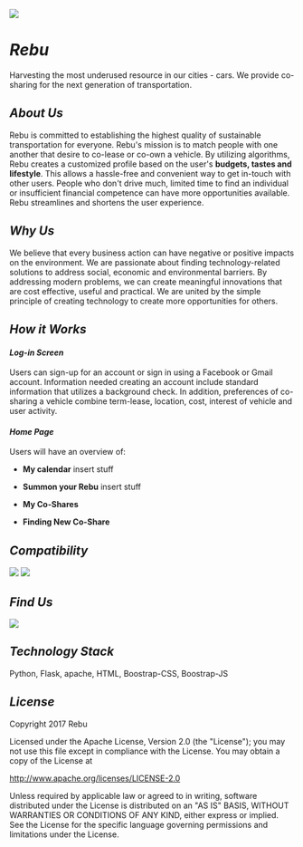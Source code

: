 ![](https://github.com/Vanessalb/Rebu/blob/master/Rebu%20Cover.jpg?raw=true)

# _Rebu_ 
Harvesting the most underused resource in our cities - cars. We provide co-sharing for the next generation of transportation. 

## _About Us_ 
Rebu is committed to establishing the highest quality of sustainable transportation for everyone. Rebu's mission is to match people with one another that desire to co-lease or co-own a vehicle. By utilizing algorithms, Rebu creates a customized profile based on the user's **budgets, tastes and lifestyle**. This allows a hassle-free and convenient way to get in-touch with other users. People who don't drive much, limited time to find an individual or insufficient financial competence can have more opportunities available. Rebu streamlines and shortens the user experience. 

## _Why Us_ 
We believe that every business action can have negative or positive impacts on the environment. We are passionate about finding technology-related solutions to address social, economic and environmental barriers. By addressing modern problems, we can create meaningful innovations that are cost effective, useful and practical. We are united by the simple principle of creating technology to create more opportunities for others. 

## _How it Works_ 

#### _Log-in Screen_
Users can sign-up for an account or sign in using a Facebook or Gmail account. Information needed creating an account include standard information that utilizes a background check. In addition, preferences of co-sharing a vehicle combine term-lease, location, cost, interest of vehicle and user activity.  
#### _Home Page_
Users will have an overview of: 
* **My calendar**
insert stuff
* **Summon your Rebu** 
insert stuff
* **My Co-Shares**

* **Finding New Co-Share** 



## _Compatibility_ 
<a href="https://www.apple.com/itunes/"><img src="https://github.com/Vanessalb/Rebu/blob/master/apple-logo-small.png?raw=true"></a> <a href="https://www.microsoft.com/en-US/store/apps/windows"><img src="https://github.com/Vanessalb/Rebu/blob/master/googleplay150.png?raw=true"></a>


## _Find Us_ 
<a href="http://www.twitter.com/RebU_CoSharing"><img src="https://abs.twimg.com/icons/apple-touch-icon-192x192.png"></a>
## _Technology Stack_
Python, Flask, apache, HTML, Boostrap-CSS, Boostrap-JS 

## _License_
Copyright 2017 Rebu

Licensed under the Apache License, Version 2.0 (the "License");
you may not use this file except in compliance with the License.
You may obtain a copy of the License at

 http://www.apache.org/licenses/LICENSE-2.0

Unless required by applicable law or agreed to in writing, software
distributed under the License is distributed on an "AS IS" BASIS,
WITHOUT WARRANTIES OR CONDITIONS OF ANY KIND, either express or implied.
See the License for the specific language governing permissions and
limitations under the License.
